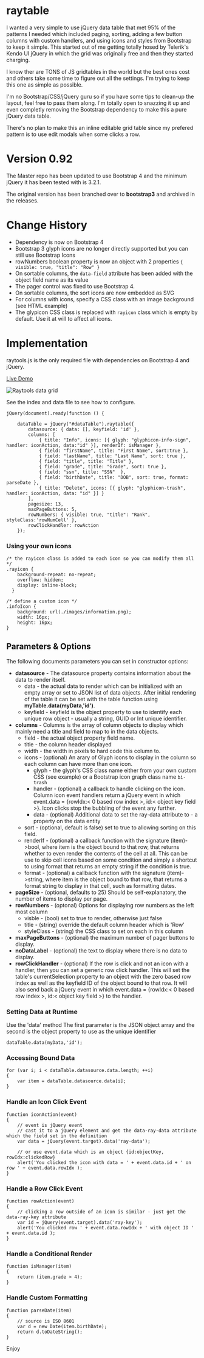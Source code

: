 # raytable
I wanted a very simple to use jQuery data table that met 95% of the patterns I needed which included paging, sorting, 
adding a few button columns with custom handlers, and using icons and styles from Bootstrap to keep it simple. This started out of me getting totally hosed by Telerik's Kendo UI jQuery in which the grid was originally free and then they started charging.

I know ther are TONS of JS gridtables in the world but the best ones cost and others take some time to figure out all the settings.
I'm trying to keep this one as simple as possible.

I'm no Bootstrap/CSS/jQuery guru so if you have some tips to clean-up the layout, feel free to pass them along. I'm totally open to snazzing it up and even completly removing the Bootstrap dependency to make this a pure jQuery data table.

There's no plan to make this an inline editable grid table since my prefered pattern is to use edit modals when some clicks a row.

# Version 0.92

The Master repo has been updated to use Bootstrap 4 and the minimum jQuery it has been tested with is 3.2.1.

The original version has been branched over to **bootstrap3** and archived in the releases.

# Change History

* Dependency is now on Bootstrap 4
* Bootstrap 3 glyph icons are no longer directly supported but you can still use Bootstrap Icons
* rowNumbers boolean property is now an object with 2 properties `{ visible: true, "title": "Row" }`
* On sortable columns, the `data-field` attribute has been added with the object field name as its value
* The pager control was fixed to use Bootstrap 4.
* On sortable columns, the sort icons are now embedded as SVG
* For columns with icons, specify a CSS class with an image background (see HTML example)
* The glypicon CSS class is replaced with `rayicon` class which is empty by default. Use it at will to affect all icons.

# Implementation

raytools.js is the only required file with dependencies on Bootstrap 4 and jQuery.

[Live Demo](http://www.raydreams.com/lib/raytable/index.html)

![Raytools data grid](/readme/screen.png)

See the index and data file to see how to configure.

```
jQuery(document).ready(function () {

	dataTable = jQuery("#dataTable").raytable({
		datasource: { data: [], keyfield: 'id' },
		columns: [
			{ title: "Info", icons: [{ glyph: "glyphicon-info-sign", handler: iconAction, data:"id" }], renderIf: isManager },
			{ field: "firstName", title: "First Name", sort:true },
			{ field: "lastName", title: "Last Name", sort: true },
			{ field: "title", title: "Title" },
			{ field: "grade", title: "Grade", sort: true },
			{ field: "ssn", title: "SSN"  },
			{ field: "birthDate", title: "DOB", sort: true, format: parseDate },
			{ title: "Delete", icons: [{ glyph: "glyphicon-trash", handler: iconAction, data: "id" }] }
		],
		pagesize: 13,
		maxPageButtons: 5,
		rowNumbers: { visible: true, "title": "Rank", styleClass:'rowNumCell' },
		rowClickHandler: rowAction
	});
```

### Using your own icons

```
/* the rayicon class is added to each icon so you can modify them all */
.rayicon {
    background-repeat: no-repeat;
    overflow: hidden;
    display: inline-block;
  }

/* define a custom icon */
.infoIcon {
    background: url(./images/information.png);
    width: 16px;
    height: 16px;
}
```

## Parameters & Options
The following documents parameters you can set in constructor options:

* **datasource** - The datasource property contains information about the data to render itself.
  * data - the actual data to render which can be initialized with an empty array or set to JSON list of data objects. After initial rendering of the table it can be set with the table function using **myTable.data(myData,'id')**.
  * keyfield - keyfield is the object property to use to identify each unique row object - usually a string, GUID or Int unique identifier.
* **columns** - Columns is the array of column objects to display which mainly need a title and field to map to in the data objects.
  * field - the actual object property field name.
  * title - the column header displayed
  * width - the width in pixels to hard code this column to.
  * icons - (optional) An arary of Glyph icons to display in the column so each column can have more than one icon.
    * glyph - the glyph's CSS class name either from your own custom CSS (see example) or a Bootstrap icon graph class name `bi-trash`
    * handler - (optional) a callback to handle clicking on the icon. Column icon event handlers return a jQuery event in which event.data = {rowIdx:&lt; 0 based row index &gt;, id:&lt; object key field &gt;}. Icon clicks stop the bubbling of the event any further.
    * data - (optional) Additional data to set the ray-data attribute to - a property on the data entity
  * sort - (optional, default is false) set to true to allowing sorting on this field.
  * renderIf - (optional) a callback function with the signature (item)->bool, where item is the object bound to that row, that returns whether to even render the contents of the cell at all. This can be use to skip cell icons based on some condition and simply a shortcut to using format that returns an empty string if the condition is true.
  * format - (optional) a callback function with the signature (item)->string, where item is the object bound to that row, that returns a format string to display in that cell, such as formatting dates.
* **pageSize** - (optional, defaults to 25) Should be self-explanatory, the number of items to display per page.
* **rowNumbers** - (optonal) Options for displaying row numbers as the left most column
  * visble - (bool) set to true to render, otherwise just false
  * title - (string) override the default column header which is 'Row'
  * styleClass - (string) the CSS class to set on each <td> in this column
* **maxPageButtons** - (optional) the maximum number of pager buttons to display.
* **noDataLabel** - (optional) the text to display where there is no data to display.
* **rowClickHandler** - (optional) If the row is click and not an icon with a handler, then you can set a generic row click handler. This will set the table's currentSelection property to an object with the zero based row index as well as the keyfield ID of the object bound to that row. It will also send back a jQuery event in which event.data = {rowIdx:&lt; 0 based row index &gt;, id:&lt; object key field &gt;} to the handler.

### Setting Data at Runtime
Use the 'data' method
The first parameter is the JSON object array and the second is the object property to use as the unique identifier
```
dataTable.data(myData,'id');
```

### Accessing Bound Data
```
for (var i; i < dataTable.datasource.data.length; ++i)
{
	var item = dataTable.datasource.data[i];
}
```

### Handle an Icon Click Event
```
function iconAction(event)
{
	// event is jQuery event
	// cast it to a jQuery element and get the data-ray-data attribute which the field set in the definition
	var data = jQuery(event.target).data('ray-data');

	// or use event.data which is an object {id:objectKey, rowIdx:clickedRow}
	alert('You clicked the icon with data = ' + event.data.id + ' on row ' + event.data.rowIdx );
}
```

### Handle a Row Click Event
```
function rowAction(event)
{
	// clicking a row outside of an icon is similar - just get the data-ray-key attribute
    var id = jQuery(event.target).data('ray-key');
    alert('You clicked row ' + event.data.rowIdx + ' with object ID ' + event.data.id );
}
```

### Handle a Conditional Render
```
function isManager(item)
{
	return (item.grade > 4);
}
```

### Handle Custom Formatting
```
function parseDate(item)
{
	// source is ISO 8601
    var d = new Date(item.birthDate);
    return d.toDateString();
}
```

Enjoy
